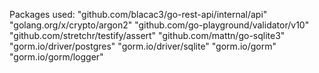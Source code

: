 Packages used:
    "github.com/blacac3/go-rest-api/internal/api"        
    "golang.org/x/crypto/argon2"
    "github.com/go-playground/validator/v10"
    "github.com/stretchr/testify/assert"
    "github.com/mattn/go-sqlite3"
    "gorm.io/driver/postgres"
	"gorm.io/driver/sqlite"
    "gorm.io/gorm"
	"gorm.io/gorm/logger"

